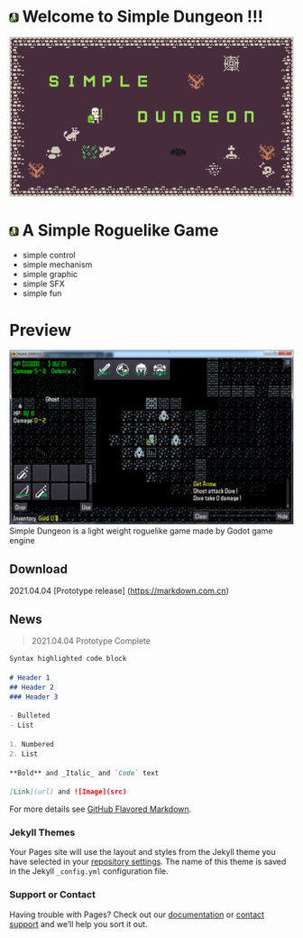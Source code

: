 # ![icon](img/simpledungeon_logo.png) Welcome to Simple Dungeon !!!
![title](/img/title.png)

![icon](img/simpledungeon_logo.png) A Simple Roguelike Game
===

* simple control
* simple mechanism
* simple graphic
* simple SFX
* simple fun

# Preview
![screen_shot](img/sd_screen.png)
Simple Dungeon is a light weight roguelike game made by Godot game engine

## Download
2021.04.04 [Prototype release] (https://markdown.com.cn)
## News
> 2021.04.04
> Prototype Complete

```markdown
Syntax highlighted code block

# Header 1
## Header 2
### Header 3

- Bulleted
- List

1. Numbered
2. List

**Bold** and _Italic_ and `Code` text

[Link](url) and ![Image](src)
```

For more details see [GitHub Flavored Markdown](https://guides.github.com/features/mastering-markdown/).

### Jekyll Themes

Your Pages site will use the layout and styles from the Jekyll theme you have selected in your [repository settings](https://github.com/MinicSimpleDungeon/simpledungeon.github.io/settings). The name of this theme is saved in the Jekyll `_config.yml` configuration file.

### Support or Contact

Having trouble with Pages? Check out our [documentation](https://docs.github.com/categories/github-pages-basics/) or [contact support](https://support.github.com/contact) and we’ll help you sort it out.

